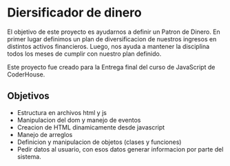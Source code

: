 # Diersificador de dinero

El objetivo de este proyecto es ayudarnos a definir un Patron de Dinero. En primer lugar definimos un plan de diversificacion de nuestros ingresos en distintos activos financieros. Luego, nos ayuda a mantener la disciplina todos los meses de cumplir con nuestro plan definido.

Este proyecto fue creado para la Entrega final del curso de JavaScript de CoderHouse.

## Objetivos

  - Estructura en archivos html y js
  - Manipulacion del dom y manejo de eventos
  - Creacion de HTML dinamicamente desde javascript
  - Manejo de arreglos
  - Definicion y manipulacion de objetos (clases y funciones)
  - Pedir datos al usuario, con esos datos generar informacion por parte del sistema.

